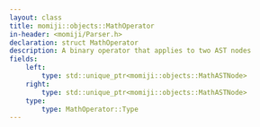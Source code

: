 ```yaml
---
layout: class
title: momiji::objects::MathOperator
in-header: <momiji/Parser.h>
declaration: struct MathOperator
description: A binary operator that applies to two AST nodes
fields:
    left:
        type: std::unique_ptr<momiji::objects::MathASTNode>
    right:
        type: std::unique_ptr<momiji::objects::MathASTNode>
    type:
        type: MathOperator::Type
---
```

